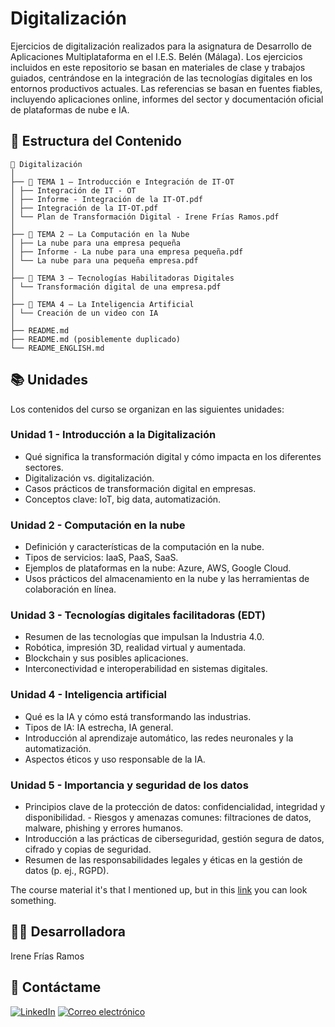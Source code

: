 # Digitalización
Ejercicios de digitalización realizados para la asignatura de Desarrollo de Aplicaciones Multiplataforma en el I.E.S. Belén (Málaga).
Los ejercicios incluidos en este repositorio se basan en materiales de clase y trabajos guiados, centrándose en la integración de las tecnologías digitales en los entornos productivos actuales. Las referencias se basan en fuentes fiables, incluyendo aplicaciones online, informes del sector y documentación oficial de plataformas de nube e IA.

## 📖 Estructura del Contenido
```
📁 Digitalización
│
├── 📁 TEMA 1 – Introducción e Integración de IT-OT
│ ├── Integración de IT - OT
│ ├── Informe - Integración de la IT-OT.pdf
│ ├── Integración de la IT-OT.pdf
│ └── Plan de Transformación Digital - Irene Frías Ramos.pdf
│
├── 📁 TEMA 2 – La Computación en la Nube
│ ├── La nube para una empresa pequeña
│ ├── Informe - La nube para una empresa pequeña.pdf
│ └── La nube para una pequeña empresa.pdf
│
├── 📁 TEMA 3 – Tecnologías Habilitadoras Digitales
│ └── Transformación digital de una empresa.pdf
│
├── 📁 TEMA 4 – La Inteligencia Artificial
│ └── Creación de un video con IA
│
├── README.md
├── README.md (posiblemente duplicado)
└── README_ENGLISH.md
```


## 📚 Unidades
Los contenidos del curso se organizan en las siguientes unidades:

### Unidad 1 - Introducción a la Digitalización
- Qué significa la transformación digital y cómo impacta en los diferentes sectores.
- Digitalización vs. digitalización.
- Casos prácticos de transformación digital en empresas.
- Conceptos clave: IoT, big data, automatización.

### Unidad 2 - Computación en la nube
- Definición y características de la computación en la nube.
- Tipos de servicios: IaaS, PaaS, SaaS.
- Ejemplos de plataformas en la nube: Azure, AWS, Google Cloud.
- Usos prácticos del almacenamiento en la nube y las herramientas de colaboración en línea.

### Unidad 3 - Tecnologías digitales facilitadoras (EDT)
- Resumen de las tecnologías que impulsan la Industria 4.0.
- Robótica, impresión 3D, realidad virtual y aumentada.
- Blockchain y sus posibles aplicaciones.
- Interconectividad e interoperabilidad en sistemas digitales.

### Unidad 4 - Inteligencia artificial
- Qué es la IA y cómo está transformando las industrias.
- Tipos de IA: IA estrecha, IA general.
- Introducción al aprendizaje automático, las redes neuronales y la automatización.
- Aspectos éticos y uso responsable de la IA.

### Unidad 5 - Importancia y seguridad de los datos
- Principios clave de la protección de datos: confidencialidad, integridad y disponibilidad. - Riesgos y amenazas comunes: filtraciones de datos, malware, phishing y errores humanos.
- Introducción a las prácticas de ciberseguridad, gestión segura de datos, cifrado y copias de seguridad.
- Resumen de las responsabilidades legales y éticas en la gestión de datos (p. ej., RGPD).

The course material it's that I mentioned up, but in this [link](https://view.genially.com/667926a7df0f800014108b9d) you can look something.

## 👩‍💻 Desarrolladora
Irene Frías Ramos

## 📱 Contáctame
[![LinkedIn](https://img.shields.io/badge/LinkedIn-0077B5?style=for-the-badge&logo=linkedin&logoColor=white)](https://www.linkedin.com/in/IreneFrías/)
[![Correo electrónico](https://img.shields.io/badge/Email-D14836?style=for-the-badge&logo=gmail&logoColor=white)](mailto:irene15frias@gmail.com)